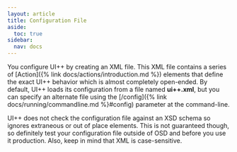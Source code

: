 ```yaml
---
layout: article
title: Configuration File
aside:
  toc: true
sidebar:
  nav: docs
---
```


You configure UI++ by creating an XML file. This XML file contains a series of [Action]({% link docs/actions/introduction.md %}) elements that define the exact UI++ behavior which is almost completely open-ended. By default, UI++ loads its configuration from a file named **ui++.xml**, but you can specify an alternate file using the [/config]({% link docs/running/commandline.md %}#config) parameter at the command-line.

UI++ does not check the configuration file against an XSD schema so ignores extraneous or out of place elements. This is not guaranteed though, so definitely test your configuration file outside of OSD and before you use it production. Also, keep in mind that XML is case-sensitive.